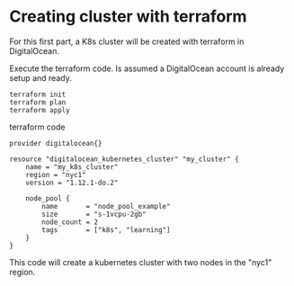 # Creating cluster with terraform 

For this first part, a K8s cluster will be created with terraform in DigitalOcean.

Execute the terraform code. Is assumed a DigitalOcean account is already setup and ready. 

```
terraform init
terraform plan
terraform apply
```

terraform code
```
provider digitalocean{}

resource "digitalocean_kubernetes_cluster" "my_cluster" {
    name = "my_k8s_cluster"
    region = "nyc1"
    version = "1.12.1-do.2"

    node_pool {
        name       = "node_pool_example"
        size       = "s-1vcpu-2gb"
        node_count = 2
        tags       = ["k8s", "learning"] 
    }   
}
```

This code will create a kubernetes cluster with two nodes in the "nyc1" region. 
